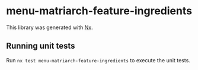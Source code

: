 # menu-matriarch-feature-ingredients

This library was generated with [Nx](https://nx.dev).

## Running unit tests

Run `nx test menu-matriarch-feature-ingredients` to execute the unit tests.

